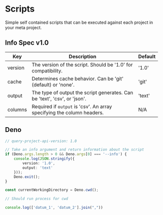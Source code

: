 # Scripts

Simple self contained scripts that can be executed against each project in your meta project.

## Info Spec v1.0

| Key     | Description                                                                 | Default |
|---------|-----------------------------------------------------------------------------|---------|
| version | The version of the script. Should be '1.0' for compatibility.               | '1.0'   |
| cache   | Determines cache behavior. Can be 'git' (default) or 'none'.                | 'git'   |
| output  | The type of output the script generates. Can be 'text', 'csv', or 'json'.   | 'text'  |
| columns | Required if `output` is 'csv'. An array specifying the column headers.      | N/A     |

## Deno

```ts
// query-project-api-version: 1.0

// Take an info argument and return information about the script
if (Deno.args.length > 0 && Deno.args[0] === '--info') {
    console.log(JSON.stringify({
        version: '1.0',
        output: 'text'
    }));
    Deno.exit();
}

const currentWorkingDirectory = Deno.cwd();

// Should run process for cwd

console.log(['datum_1', 'datum_2'].join(","))

```
